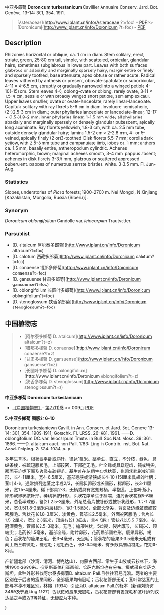 中亚多郎菊 **Doronicum turkestanicum** Cavillier Annuaire Conserv. Jard. Bot. Genève. 13-14: 301, 354. 1911.

> [Asteraceae](http://www.iplant.cn/info/Asteraceae ?t=foc) - [PDF](http://iplant.cn/foc/pdf/Asteraceae.pdf)>>[Doronicum](http://www.iplant.cn/info/Doronicum ?t=foc) - [PDF](http://www.iplant.cn/foc/pdf/Doronicum.pdf)

## Description

Rhizomes horizontal or oblique, ca. 1 cm in diam. Stem solitary, erect, striate, green, 25-80 cm tall, simple, with scattered, orbicular, glandular hairs, sometimes subglabrous in lower part. Leaves with both surfaces glabrous or adaxially and marginally sparsely hairy, margin entire or finely and sparsely toothed, base attenuate, apex obtuse or rather acute. Radical leaves withered by anthesis or present, obovate-spatulate or suborbicular, 4-11 × 4-6.5 cm, abruptly or gradually narrowed into a winged petiole 4-10(-15) cm. Stem leaves 4-6, oblong-ovate or oblong, rarely ovate, 3-11 × 1.5-4 cm, sessile or with broadly winged short petiole, semiamplexicaul. Upper leaves smaller, ovate or ovate-lanceolate, rarely linear-lanceolate. Capitula solitary with ray florets 5-6 cm in diam. Involucre hemispheric, (2-)2.5-3 cm in diam.; outer phyllaries lanceolate or lanceolate-linear, 12-17 × (1.5-)1.8-2 mm; inner phyllaries linear, 1-1.5 mm wide; all phyllaries abaxially and marginally sparsely or densely glandular pubescent, apically long acuminate. Ray florets yellowish, 1.8-3 cm, with ca. 2.5 mm tube, outside densely glandular hairy; lamina 1.5-2 cm × 2-2.8 mm, 4- or 5-veined, apically finely (2 or)3-toothed. Disk florets 5.5-7 mm; corolla dark yellow, with 2.5-3 mm tube and campanulate limb, lobes ca. 1 mm; anthers ca. 1.5 mm, basally entire, antheropodium cylindric. Achenes heteromorphic, brown; marginal achenes smooth, 3-4 mm, pappus absent; achenes in disk florets 3-3.5 mm, glabrous or scattered appressed puberulent, pappus of numerous serrate bristles, white, 3-3.5 mm. Fl. Jun-Aug.

### Statistics
Slopes, understories of *Picea* forests; 1900-2700 m. Nei Mongol, N Xinjiang [Kazakhstan, Mongolia, Russia (Siberia)].

### Synonym
*Doronicum oblongifolium* Candolle var. *leiocarpum* Trautvetter.

### Parsublist

* [D.  altaicum  阿尔泰多郎菊](http://www.iplant.cn/info/Doronicum altaicum?t=foc)
* [D.  calotum  西藏多郎菊](http://www.iplant.cn/info/Doronicum calotum?t=foc)
* [D.  conaense  错那多郎菊](http://www.iplant.cn/info/Doronicum conaense?t=foc)
* [D.  gansuense  甘肃多郎菊](http://www.iplant.cn/info/Doronicum gansuense?t=foc)
* [D.  oblongifolium  长圆叶多郎菊](http://www.iplant.cn/info/Doronicum oblongifolium?t=foc)
* [D.  stenoglossum  狭舌多郎菊](http://www.iplant.cn/info/Doronicum stenoglossum?t=foc)

## 中国植物志

> * [阿尔泰多榔菊  D.  altaicum](http://www.iplant.cn/info/Doronicum altaicum?t=z)
> * [错那多榔菊  D.  conaense](http://www.iplant.cn/info/Doronicum conaense?t=z)
> * [甘肃多榔菊  D.  gansuense](http://www.iplant.cn/info/Doronicum gansuense?t=z)
> * [长圆叶多榔菊  D.  oblongifolium](http://www.iplant.cn/info/Doronicum oblongifolium?t=z)
> * [狭舌多榔菊  D.  stenoglossum](http://www.iplant.cn/info/Doronicum stenoglossum?t=z)

**中亚多榔菊 Doronicum turkestanicum**

* [《中国植物志》](http://www.iplant.cn/frps)- [第77(1)卷](http://www.iplant.cn/frps/vol/77(1)) >> 009页 [PDF](http://www.iplant.cn/frps/pdf/77(1)/009.pdf)

**5.中亚多榔菊 图版2: 6-10**

Doronicum turkestanicwn Cavill. in Ann. Conserv. et Jard. Bot. Geneve 13-14: 301, 354. 1909-1911; Gorschk. Fl. URSS. 26: 681. 1961. ——D. oblongifolium DC. var. leiocarpum Tmutv. in Bull. Soc Nat. Mosc. 39: 361. 1866. ——D. altaicum auct. non Pall. 1783: Ling in Contrib. Inst. Bot. Nat. Acad. Peiping. 2: 524. 1934, p. p.

多年生草本。根状茎平卧或斜升，径达1厘米。茎单生，直立，不分枝，绿色，具纵条棱，被疏短腺状毛，上部较密，下部近无毛。叶全缘或具疏短齿，钝或稍尖，两面无毛或下面及边缘有疏短毛。基生叶在花期生存或枯萎，倒卵状匙形或近圆形，长4-11厘米，宽4-6.5厘米，基部急狭或渐狭成长4-10 (15)厘米具翅的叶柄；茎叶4-6，通常排列达茎之半或2/3，长圆状卵形或长圆形，稀卵形，长3-11厘米，宽1.5-4厘米，稀下部具2-3，无柄或具有宽翅短柄，半抱茎，上部叶渐小，卵形或卵状披针形，稀线状披针形。头状花序单生于茎端，连同舌状花径5-6厘米，总苞半球形，径(2) 2.5-3厘米，外层总苞片披针形或披针状线形，1.2-1.7厘米，宽(1.5)1.8-2毫米内层线形，宽1-1.5毫米，全部长渐尖，背面及边缘被疏或较密腺毛。舌状花长1.8-3厘米，淡黄色，管部长2.5毫米，外面被密腺毛；舌片长1.5-2厘米，宽2-2.8毫米，顶端有(2) 3细齿，具4-5脉；管状花长5.5-7毫米，花冠深黄色，管部长2.5-3毫米，无毛；檐部钟状，5齿裂，裂片卵形，长1毫米，顶端尖；花药长1.5毫米，基部全缘，附片卵形，花药颈部圆柱形。瘦果异形，褐色；舌状花的瘦果无毛，长3-4毫米，无冠毛；管状花的瘦果3-3.5毫米无毛或有向上贴生疏微毛，有冠毛；冠毛白色，长3-3.5毫米，有多数具细齿糙毛。花期6-8月。

产新疆北部（沙湾、清河、博克达山）、内蒙古西部。常生于山坡或云衫林下，海拔1900-2680米。俄罗斯亚伯利亚西部、哈萨克斯坦也有分布。模式采自哈萨克斯坦。此种外形甚似阿尔泰多榔菊D. altaicum Pall.且往往容易混淆。两者的主要区别在于后者的瘦果同形，全部瘦果均有冠毛；舌状花管部无毛；茎叶常达茎的上部与本种不难区别。林镕（1934）引证为D. altaicum Pall.的标本（新疆刘慎谔3489及宁夏Ling 1927）舌状花的瘦果无冠毛，舌状花管部有密腺毛和茎叶排列仅达茎之半或2/3等特征，无疑应为本种。

}